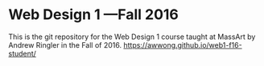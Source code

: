 # Web Design 1 —Fall 2016
This is the git repository for the Web Design 1 course taught at MassArt by Andrew Ringler in the Fall of 2016.
https://awwong.github.io/web1-f16-student/
